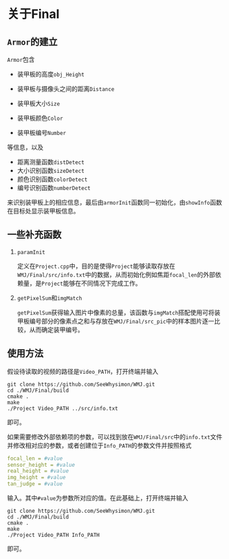 # 关于Final

## `Armor`的建立

`Armor`包含

-  装甲板的高度`obj_Height`

- 装甲板与摄像头之间的距离`Distance`
- 装甲板大小`Size`
- 装甲板颜色`Color`
- 装甲板编号`Number`

等信息，以及

- 距离测量函数`distDetect`
- 大小识别函数`sizeDetect`
- 颜色识别函数`colorDetect`
- 编号识别函数`numberDetect`

来识别装甲板上的相应信息，最后由`armorInit`函数同一初始化，由`showInfo`函数在目标处显示装甲板信息。

## 一些补充函数

1. `paramInit`

   定义在`Project.cpp`中，目的是使得`Project`能够读取存放在`WMJ/Final/src/info.txt`中的数据，从而初始化例如焦距`focal_len`的外部依赖量，是`Project`能够在不同情况下完成工作。

2. `getPixelSum`和`imgMatch`

   `getPixelSum`获得输入图片中像素的总量，该函数与`imgMatch`搭配使用可将装甲板编号部分的像素点之和与存放在`WMJ/Final/src_pic`中的样本图片逐一比较，从而确定装甲编号。

## 使用方法

假设待读取的视频的路径是`Video_PATH`，打开终端并输入

```shell
git clone https://github.com/SeeWhysimon/WMJ.git
cd ./WMJ/Final/build
cmake .
make
./Project Video_PATH ../src/info.txt
```

即可。

如果需要修改外部依赖项的参数，可以找到放在`WMJ/Final/src`中的`info.txt`文件并修改相对应的参数，或者创建位于`Info_PATH`的参数文件并按照格式

```yaml
focal_len = #value
sensor_height = #value
real_height = #value
img_height = #value
tan_judge = #value
```

输入。其中`#value`为参数所对应的值。在此基础上，打开终端并输入

```shell
git clone https://github.com/SeeWhysimon/WMJ.git
cd ./WMJ/Final/build
cmake .
make
./Project Video_PATH Info_PATH
```

即可。
